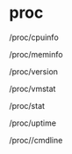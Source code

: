 # proc

/proc/cpuinfo

/proc/meminfo

/proc/version

/proc/vmstat

/proc/stat

/proc/uptime

/proc/<PID>/cmdline
